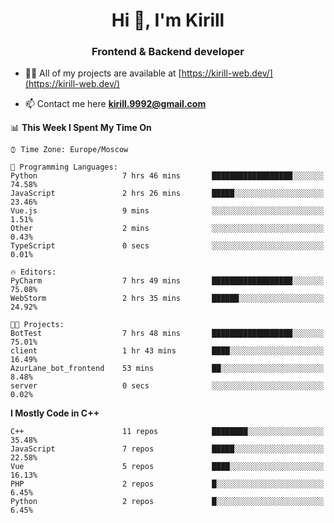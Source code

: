 <h1 align="center">Hi 👋, I'm Kirill</h1>
<h3 align="center">Frontend & Backend developer</h3>

- 👨‍💻 All of my projects are available at [https://kirill-web.dev/](https://kirill-web.dev/)

- 📫 Contact me here **kirill.9992@gmail.com**











<!--START_SECTION:waka-->
📊 **This Week I Spent My Time On** 

```text
⌚︎ Time Zone: Europe/Moscow

💬 Programming Languages: 
Python                   7 hrs 46 mins       ██████████████████░░░░░░░   74.58% 
JavaScript               2 hrs 26 mins       █████░░░░░░░░░░░░░░░░░░░░   23.46% 
Vue.js                   9 mins              ░░░░░░░░░░░░░░░░░░░░░░░░░   1.51% 
Other                    2 mins              ░░░░░░░░░░░░░░░░░░░░░░░░░   0.43% 
TypeScript               0 secs              ░░░░░░░░░░░░░░░░░░░░░░░░░   0.01%

🔥 Editors: 
PyCharm                  7 hrs 49 mins       ██████████████████░░░░░░░   75.08% 
WebStorm                 2 hrs 35 mins       ██████░░░░░░░░░░░░░░░░░░░   24.92%

🐱‍💻 Projects: 
BotTest                  7 hrs 48 mins       ██████████████████░░░░░░░   75.01% 
client                   1 hr 43 mins        ████░░░░░░░░░░░░░░░░░░░░░   16.49% 
AzurLane_bot_frontend    53 mins             ██░░░░░░░░░░░░░░░░░░░░░░░   8.48% 
server                   0 secs              ░░░░░░░░░░░░░░░░░░░░░░░░░   0.02%

```

**I Mostly Code in C++** 

```text
C++                      11 repos            ████████░░░░░░░░░░░░░░░░░   35.48% 
JavaScript               7 repos             █████░░░░░░░░░░░░░░░░░░░░   22.58% 
Vue                      5 repos             ████░░░░░░░░░░░░░░░░░░░░░   16.13% 
PHP                      2 repos             █░░░░░░░░░░░░░░░░░░░░░░░░   6.45% 
Python                   2 repos             █░░░░░░░░░░░░░░░░░░░░░░░░   6.45%

```



<!--END_SECTION:waka-->
